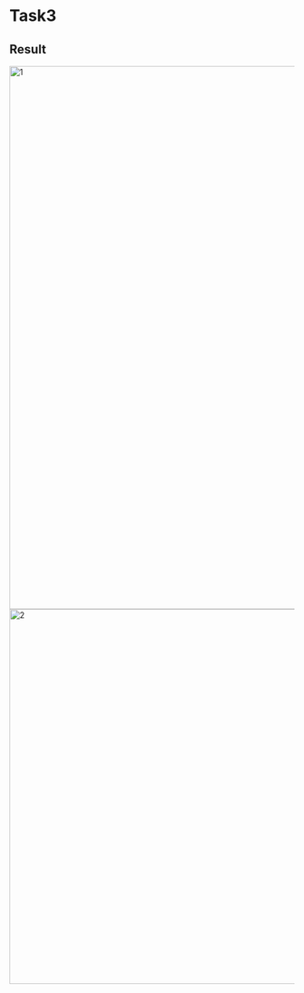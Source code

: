 # Task3

## Result

<img width="959" alt="1" src="https://user-images.githubusercontent.com/109734102/183306368-9b7d23da-7069-4300-9310-ed1cecfc4365.png">


<img width="662" alt="2" src="https://user-images.githubusercontent.com/109734102/183306380-b00b5690-a691-4e2b-ba2c-9ff20a4a7c3e.png">
